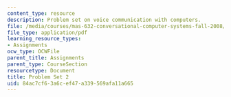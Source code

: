```yaml
---
content_type: resource
description: Problem set on voice communication with computers.
file: /media/courses/mas-632-conversational-computer-systems-fall-2008/84ac7cf63a6cef47a339569afa11a665_ps2.pdf
file_type: application/pdf
learning_resource_types:
- Assignments
ocw_type: OCWFile
parent_title: Assignments
parent_type: CourseSection
resourcetype: Document
title: Problem Set 2
uid: 84ac7cf6-3a6c-ef47-a339-569afa11a665
---
```

